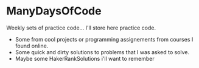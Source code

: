 # ManyDaysOfCode
Weekly sets of practice code...
I'll store here practice code.

* Some from cool projects or programming assignements from courses I found online.
* Some quick and dirty solutions to problems that I was asked to solve.
* Maybe some HakerRankSolutions i'll want to remember
